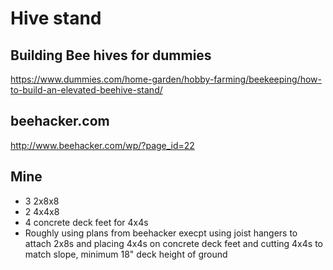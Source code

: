 # Hive stand

## Building Bee hives for dummies

https://www.dummies.com/home-garden/hobby-farming/beekeeping/how-to-build-an-elevated-beehive-stand/

## beehacker.com

http://www.beehacker.com/wp/?page_id=22

## Mine

- 3 2x8x8
- 2 4x4x8
- 4 concrete deck feet for 4x4s
- Roughly using plans from beehacker execpt using joist hangers to attach 2x8s and placing 4x4s on concrete deck feet and cutting 4x4s to match slope, minimum 18" deck height of ground

